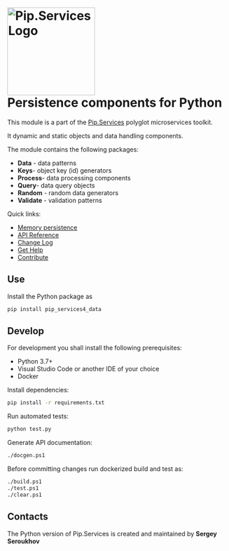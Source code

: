 # <img src="https://uploads-ssl.webflow.com/5ea5d3315186cf5ec60c3ee4/5edf1c94ce4c859f2b188094_logo.svg" alt="Pip.Services Logo" width="200"> <br/> Persistence components for Python

This module is a part of the [Pip.Services](https://www.pipservices.org/) polyglot microservices toolkit.

It dynamic and static objects and data handling components.

The module contains the following packages:
- **Data** - data patterns
- **Keys**- object key (id) generators
- **Process**- data processing components
- **Query**- data query objects
- **Random** - random data generators
- **Validate** - validation patterns

<a name="links"></a> Quick links:

* [Memory persistence](https://www.pipservices.org/recipies/memory-persistence)
* [API Reference](https://pip-services4-python.github.io/pip-services4-data-python/index.html)
* [Change Log](CHANGELOG.md)
* [Get Help](http://docs.pipservices.org/v4/get_help/)
* [Contribute](http://docs.pipservices.org/v4/contribute/)

## Use

Install the Python package as
```bash
pip install pip_services4_data
```

## Develop

For development you shall install the following prerequisites:
* Python 3.7+
* Visual Studio Code or another IDE of your choice
* Docker

Install dependencies:
```bash
pip install -r requirements.txt
```

Run automated tests:
```bash
python test.py
```

Generate API documentation:
```bash
./docgen.ps1
```

Before committing changes run dockerized build and test as:
```bash
./build.ps1
./test.ps1
./clear.ps1
```

## Contacts

The Python version of Pip.Services is created and maintained by **Sergey Seroukhov**